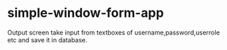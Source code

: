 # simple-window-form-app
Output screen take input from textboxes of username,password,userrole etc  and save it in database.
